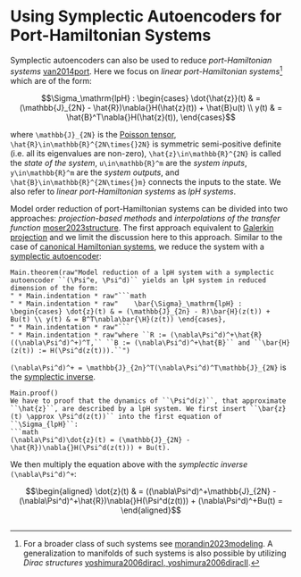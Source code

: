 # Using Symplectic Autoencoders for Port-Hamiltonian Systems

Symplectic autoencoders can also be used to reduce *port-Hamiltonian systems* [van2014port](@cite). Here we focus on *linear port-Hamiltonian systems*[^1] which are of the form:

[^1]: For a broader class of such systems see [morandin2023modeling](@cite). A generalization to manifolds of such systems is also possible by utilizing *Dirac structures* [yoshimura2006diracI, yoshimura2006diracII](@cite).

```math
\Sigma_\mathrm{lpH} : \begin{cases} \dot{\hat{z}}(t) & =  (\mathbb{J}_{2N} - \hat{R})\nabla{}H(\hat{z}(t)) + \hat{B}u(t) \\ y(t) & = \hat{B}^T\nabla{}H(\hat{z}(t)),  \end{cases}
```

where ``\mathbb{J}_{2N}`` is the [Poisson tensor](@ref "Symplectic Systems"), ``\hat{R}\in\mathbb{R}^{2N\times{}2N}`` is symmetric semi-positive definite (i.e. all its eigenvalues are non-zero), ``\hat{z}\in\mathbb{R}^{2N}`` is called the *state of the system*, ``u\in\mathbb{R}^m`` are the *system inputs*, ``y\in\mathbb{R}^m`` are the *system outputs*, and ``\hat{B}\in\mathbb{R}^{2N\times{}m}`` connects the inputs to the state. We also refer to *linear port-Hamiltonian systems* as *lpH systems*.

Model order reduction of port-Hamiltonian systems can be divided into two approaches: *projection-based methods* and *interpolations of the transfer function* [moser2023structure](@cite). The first approach equivalent to [Galerkin projection](@ref "Obtaining the Reduced System via Galerkin Projection") and we limit the discussion here to this approach. Similar to the case of [canonical Hamiltonian systems](@ref "Workflow for Symplectic ROM"), we reduce the system with a [symplectic autoencoder](@ref "The Symplectic Autoencoder"):

```@eval
Main.theorem(raw"Model reduction of a lpH system with a symplectic autoencoder ``(\Psi^e, \Psi^d)`` yields an lpH system in reduced dimension of the form:
" * Main.indentation * raw"```math
" * Main.indentation * raw"    \bar{\Sigma}_\mathrm{lpH} : \begin{cases} \dot{z}(t) & = (\mathbb{J}_{2n} - R)\bar{H}(z(t)) + Bu(t) \\ y(t) & = B^T\nabla\bar{\H}(z(t)) \end{cases},
" * Main.indentation * raw"```
" * Main.indentation * raw"where ``R := (\nabla\Psi^d)^+\hat{R}((\nabla\Psi^d)^+)^T,`` ``B := (\nabla\Psi^d)^+\hat{B}`` and ``\bar{H}(z(t)) := H(\Psi^d(z(t))).``") 
```

``(\nabla\Psi^d)^+ = \mathbb{J}_{2n}^T(\nabla\Psi^d)^T\mathbb{J}_{2N}`` is the [symplectic inverse](@ref).

```@eval
Main.proof()
We have to proof that the dynamics of ``\Psi^d(z)``, that approximate ``\hat{z}``, are described by a lpH system. We first insert ``\bar{z}(t) \approx \Psi^d(z(t))`` into the first equation of ``\Sigma_{lpH}``:
```math
(\nabla\Psi^d)\dot{z}(t) = (\mathbb{J}_{2N} - \hat{R})\nabla{}H(\Psi^d(z(t))) + Bu(t).
```
We then multiply the equation above with the *symplectic inverse* ``(\nabla\Psi^d)^+``:
```math
\begin{aligned}
    \dot{z}(t) & = ((\nabla\Psi^d)^+\mathbb{J}_{2N} - (\nabla\Psi^d)^+\hat{R})\nabla{}H(\Psi^d(z(t))) + (\nabla\Psi^d)^+Bu(t) = 
\end{aligned}
```
```